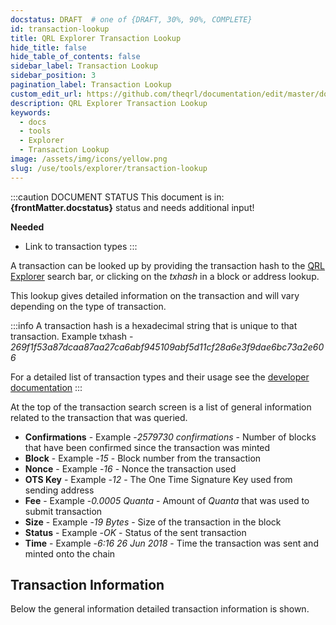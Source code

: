 ```yaml
---
docstatus: DRAFT  # one of {DRAFT, 30%, 90%, COMPLETE}
id: transaction-lookup
title: QRL Explorer Transaction Lookup
hide_title: false
hide_table_of_contents: false
sidebar_label: Transaction Lookup
sidebar_position: 3
pagination_label: Transaction Lookup
custom_edit_url: https://github.com/theqrl/documentation/edit/master/docs/basics/what-is-qrl.md
description: QRL Explorer Transaction Lookup
keywords:
  - docs
  - tools
  - Explorer
  - Transaction Lookup
image: /assets/img/icons/yellow.png
slug: /use/tools/explorer/transaction-lookup
---
```


:::caution DOCUMENT STATUS 
<span>This document is in: <b>{frontMatter.docstatus}</b> status and needs additional input!</span>

**Needed**
- Link to transaction types
:::


A transaction can be looked up by providing the transaction hash to the [QRL Explorer](https://explorer.theqrl.org) search bar, or clicking on the *txhash* in a block or address lookup.

This lookup gives detailed information on the transaction and will vary depending on the type of transaction. 


:::info
A transaction hash is a hexadecimal string that is unique to that transaction. Example txhash -  *269f1f53a87dcaa87aa27ca6abf945109abf5d11cf28a6e3f9dae6bc73a2e606*

For a detailed list of transaction types and their usage see the [developer documentation](#)
:::

At the top of the transaction search screen is a list of general information related to the transaction that was queried.

- **Confirmations** - Example -*2579730 confirmations* - Number of blocks that have been confirmed since the transaction was minted
- **Block** - Example -*15* - Block number from the transaction
- **Nonce** - Example -*16* - Nonce the transaction used
- **OTS Key** - Example -*12* - The One Time Signature Key used from sending address
- **Fee** - Example -*0.0005 Quanta* - Amount of $Quanta$ that was used to submit transaction
- **Size**  - Example -*19 Bytes* - Size of the transaction in the block
- **Status** - Example -*OK* - Status of the sent transaction
- **Time**  - Example -*6:16 26 Jun 2018* - Time the transaction was sent and minted onto the chain

## Transaction Information

Below the general information detailed transaction information is shown.